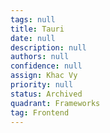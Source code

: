 ```yaml
---
tags: null
title: Tauri
date: null
description: null
authors: null
confidence: null
assign: Khac Vy
priority: null
status: Archived
quadrant: Frameworks
tag: Frontend
---
```

